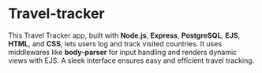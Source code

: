# Travel-tracker
This Travel Tracker app, built with **Node.js**, **Express**, **PostgreSQL**, **EJS**, **HTML**, and **CSS**, lets users log and track visited countries. It uses middlewares like **body-parser** for input handling and renders dynamic views with EJS. A sleek interface ensures easy and efficient travel tracking.
